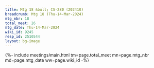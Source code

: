 ```yaml
---
title: Mtg 18 &bull; CS-280 (202410)
breadcrumb: Mtg 18 (Thu-14-Mar-2024)
mtg_nbr: 18
total_meet: 26
mtg_date: Thu-14-Mar-2024
wiki_id: 9245
resp_id: 2510544
layout: bg-image
---
```


{%- include meetings/main.html
    tm=page.total_meet
    mn=page.mtg_nbr
    md=page.mtg_date
    ww=page.wiki_id
-%}
